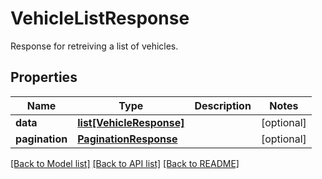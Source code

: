# VehicleListResponse

Response for retreiving a list of vehicles.
## Properties
Name | Type | Description | Notes
------------ | ------------- | ------------- | -------------
**data** | [**list[VehicleResponse]**](VehicleResponse.md) |  | [optional] 
**pagination** | [**PaginationResponse**](PaginationResponse.md) |  | [optional] 

[[Back to Model list]](../README.md#documentation-for-models) [[Back to API list]](../README.md#documentation-for-api-endpoints) [[Back to README]](../README.md)


